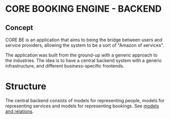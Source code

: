 # CORE BOOKING ENGINE - BACKEND

## Concept
CORE BE is an application that aims to being the bridge between users and service providers, allowing the system to be a sort of "Amazon of services".

The application was built from the ground-up with a generic approach to the industries.
The idea is to have a central backend system with a generic infrastructure, and different business-specific frontends.

# Structure
The central backend consists of models for representing people, models for representing services and models for representing bookings.
See [models and relations](1_models_and_relations.md).

